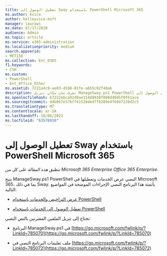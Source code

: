 ```yaml
---
title: تعطيل الوصول إلى Sway باستخدام PowerShell Microsoft 365
ms.author: kvice
author: kelleyvice-msft
manager: laurawi
ms.date: 07/17/2020
audience: Admin
ms.topic: article
ms.service: o365-administration
ms.localizationpriority: medium
search.appverid:
- MET150
ms.collection: Ent_O365
f1.keywords:
- CSH
ms.custom:
- PowerShell
- Ent_Office_Other
ms.assetid: 7221a4c9-ae03-4598-81fe-a655c02f40ab
description: تعرف على مكان تنزيل ManageSway.ps1 PowerShell النصي الذي يسمح لك بتعطيل الوصول إلى Sway في Microsoft 365 مؤسستك.
ms.openlocfilehash: b7222ebca92d9ae154d8930f800d49d5f0f61ace
ms.sourcegitcommit: d4b867e37bf741528ded7fb289e4f6847228d2c5
ms.translationtype: MT
ms.contentlocale: ar-SA
ms.lasthandoff: 10/06/2021
ms.locfileid: "63576910"
---
```

# <a name="disable-access-to-sway-with-powershell-for-microsoft-365"></a>تعطيل الوصول إلى Sway باستخدام PowerShell Microsoft 365

*تنطبق هذه المقالة على كل من Microsoft 365 Enterprise Office 365 Enterprise.*

يتيح ManageSway.ps1 PowerShell النصي عرض الخدمات وتعطيلها في Microsoft 365، بما في ذلك Sway. يأتمتة هذا البرنامج النصي الإجراءات الموضحة في المواضيع التالية:
  
- [عرض التراخيص والخدمات باستخدام PowerShell](view-licenses-and-services-with-microsoft-365-powershell.md)
    
- [تعطيل الوصول إلى الخدمات باستخدام PowerShell](disable-access-to-services-with-microsoft-365-powershell.md)
    
تحتاج إلى تنزيل الملفين المقترنين بالنص النصي:
  
- البرنامج ManageSway.ps1 في [https://go.microsoft.com/fwlink/p/?LinkId=785070](https://go.microsoft.com/fwlink/p/?LinkId=785070)
    
- ملف تعليمات البرنامج النصي في [https://go.microsoft.com/fwlink/p/?LinkId=785072](https://go.microsoft.com/fwlink/p/?LinkId=785072)
    

